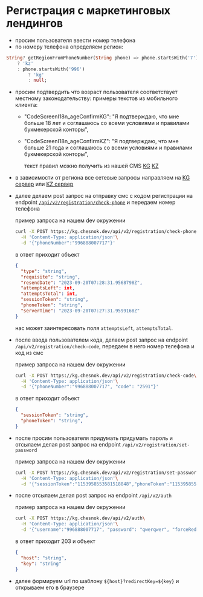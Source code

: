 # Регистрация c маркетинговых лендингов

* просим пользователя ввести номер телефона
* по номеру телефона определяем регион:

```dart
String? getRegionFromPhoneNumber(String phone) => phone.startsWith('7')
    ? 'kz'
    : phone.startsWith('996')
        ? 'kg'
        : null;
```

* просим подтвердить что возраст пользователя соответствует местному законодательству:
    примеры текстов из мобильного клиента:

  * "CodeScreenI18n_ageConfirmKG": "Я подтверждаю, что мне больше 18 лет и соглашаюсь со всеми условиями и правилами букмекерской конторы",
  * "CodeScreenI18n_ageConfirmKZ": "Я подтверждаю, что мне больше 21 года и соглашаюсь со всеми условиями и правилами букмекерской конторы",

    текст правил можно получить из нашей CMS [KG](https://strapi.karamba.cloud/api/documents?filters%5Bbrands%5D%5Bname%5D%5B%24eqi%5D=chesnok&locale=ru&filters%5Bregions%5D%5Bname%5D%5B%24eqi%5D=kg&filters%5Bslug%5D%5B%24eqi%5D=rules) [KZ](https://strapi.karamba.cloud/api/documents?filters%5Bbrands%5D%5Bname%5D%5B%24eqi%5D=chesnok&locale=ru&filters%5Bregions%5D%5Bname%5D%5B%24eqi%5D=kz&filters%5Bslug%5D%5B%24eqi%5D=rules)

* в зависимости от региона все сетевые запросы направляем на [KG сервер](https://kg.chesnok.bet) или [KZ сервер](https://kz.chesnok.bet)
* далее делаем post запрос на отправку смс с кодом регистрации на endpoint [`/api/v2/registration/check-phone`](https://confluence.tennisi.it/display/BOOK/Api+v2.0) и передаем номер телефона

  пример запроса на нашем dev окружении

  ```bash
  curl -X POST https://kg.chesnok.dev/api/v2/registration/check-phone\
    -H 'Content-Type: application/json'\
    -d '{"phoneNumber":"996888007717"}'
  ```

  в ответ приходит объект

  ```json
  {
    "type": "string",
    "requisite": "string",
    "resendDate": "2023-09-20T07:28:31.9568798Z",
    "attemptsLeft": int,
    "attemptsTotal": int,
    "sessionToken": "string",
    "phoneToken": "string",
    "serverTime": "2023-09-20T07:27:31.9599168Z"
  }
  ```

  нас может заинтересовать поля `attemptsLeft`, `attemptsTotal`.

* после ввода пользователем кода, делаем post запрос на endpoint `/api/v2/registration/check-code`, передаем в него номер телефона и код из смс

  пример запроса на нашем dev окружении

  ```bash
  curl -X POST https://kg.chesnok.dev/api/v2/registration/check-code\
    -H 'Content-Type: application/json'\
    -d '{"phoneNumber":"996888007717", "code": "2591"}'
  ```

  в ответ приходит объект

  ```json
  {
    "sessionToken": "string",
    "phoneToken": "string",
  }
  ```

* после просим пользователя придумать придумать пароль и отсылаем делая post запрос на endpoint `/api/v2/registration/set-password`

  пример запроса на нашем dev окружении

  ```bash
  curl -X POST https://kg.chesnok.dev/api/v2/registration/set-password\
    -H 'Content-Type: application/json'\
    -d '{"sessionToken":"1153958553581518848","phoneToken":"1153958554424573952", "password": "qwerqwer"}'
  ```

* после отсылаем делая post запрос на endpoint `/api/v2/auth`

  пример запроса на нашем dev окружении

  ```bash
  curl -X POST https://kg.chesnok.dev/api/v2/auth\
    -H 'Content-Type: application/json'\
    -d '{"username":"996888007717", "password": "qwerqwer", "forceRedirect": true}'
  ```

  в ответ приходит 203 и объект

  ```json
  {
    "host": "string",
    "key": "string"
  }
  ```

* далее формируем url по шаблону `${host}?redirectKey=${key}` и открываем его в браузере
